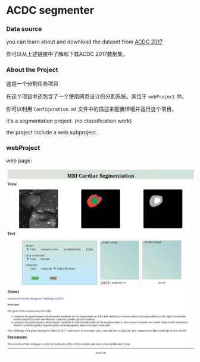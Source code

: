 # ACDC segmenter


### Data source

you can learn about and download the dataset from [ACDC 2017](https://www.creatis.insa-lyon.fr/Challenge/acdc/index.html)

你可以从上述链接中了解和下载ACDC 2017数据集。

### About the Project

这是一个分割任务项目

在这个项目中还包含了一个使用网页设计的分割系统。其位于 `webProject` 中。

你可以利用 `Configuration.md` 文件中的描述来配置环境并运行这个项目。

it's a segmentation project. (no classification work)

the project include a web subproject.

### webProject

web page:

![web page](./webProject.jpg)



